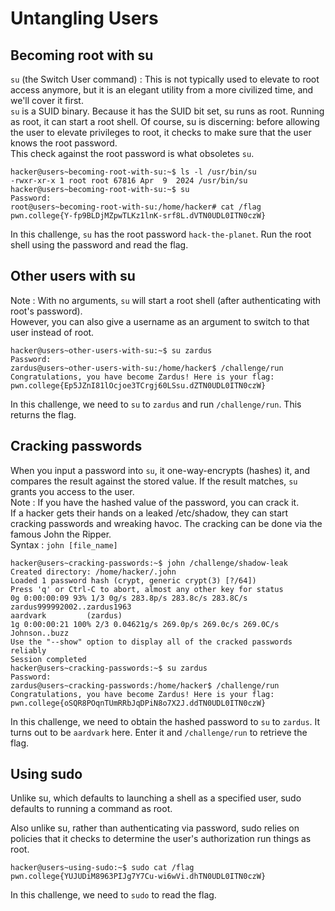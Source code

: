 # Untangling Users

## Becoming root with su

`su` (the Switch User command) : This is not typically used to elevate to root access anymore, 
but it is an elegant utility from a more civilized time, and we'll cover it first. 
<br>
`su` is a SUID binary.
Because it has the SUID bit set, su runs as root. 
Running as root, it can start a root shell. 
Of course, su is discerning: before allowing the user to elevate privileges to root, 
it checks to make sure that the user knows the root password.
<br>
This check against the root password is what obsoletes `su`.

```
hacker@users~becoming-root-with-su:~$ ls -l /usr/bin/su
-rwxr-xr-x 1 root root 67816 Apr  9  2024 /usr/bin/su
hacker@users~becoming-root-with-su:~$ su
Password:
root@users~becoming-root-with-su:/home/hacker# cat /flag
pwn.college{Y-fp9BLDjMZpwTLKz1lnK-srf8L.dVTN0UDL0ITN0czW}
```

In this challenge, `su` has the root password `hack-the-planet`.
Run the root shell using the password and read the flag.

## Other users with su

Note : With no arguments, `su` will start a root shell (after authenticating with root's password).
<br>
However, you can also give a username as an argument to switch to that user instead of root.

```
hacker@users~other-users-with-su:~$ su zardus
Password:
zardus@users~other-users-with-su:/home/hacker$ /challenge/run
Congratulations, you have become Zardus! Here is your flag:
pwn.college{Ep5JZnI81lOcjoe3TCrgj60LSsu.dZTN0UDL0ITN0czW}
```

In this challenge, we need to `su` to `zardus` and run `/challenge/run`.
This returns the flag.

## Cracking passwords

When you input a password into `su`, it one-way-encrypts (hashes) it, 
and compares the result against the stored value. 
If the result matches, `su` grants you access to the user.
<br>
Note : If you have the hashed value of the password, you can crack it.
<br>
If a hacker gets their hands on a leaked /etc/shadow, 
they can start cracking passwords and wreaking havoc. 
The cracking can be done via the famous John the Ripper.
<br>
Syntax : `john [file_name]`

```
hacker@users~cracking-passwords:~$ john /challenge/shadow-leak
Created directory: /home/hacker/.john
Loaded 1 password hash (crypt, generic crypt(3) [?/64])
Press 'q' or Ctrl-C to abort, almost any other key for status
0g 0:00:00:09 93% 1/3 0g/s 283.8p/s 283.8c/s 283.8C/s zardus999992002..zardus1963
aardvark         (zardus)
1g 0:00:00:21 100% 2/3 0.04621g/s 269.0p/s 269.0c/s 269.0C/s Johnson..buzz
Use the "--show" option to display all of the cracked passwords reliably
Session completed
hacker@users~cracking-passwords:~$ su zardus
Password:
zardus@users~cracking-passwords:/home/hacker$ /challenge/run
Congratulations, you have become Zardus! Here is your flag:
pwn.college{oSQR8POqnTUmRRbJqDPiN8o7X2J.ddTN0UDL0ITN0czW}
```

In this challenge, we need to obtain the hashed password to `su` to `zardus`.
It turns out to be `aardvark` here. Enter it and `/challenge/run` to retrieve the flag.

## Using sudo

Unlike su, which defaults to launching a shell as a specified user, 
sudo defaults to running a command as root.

Also unlike su, rather than authenticating via password, 
sudo relies on policies that it checks to determine the user's authorization run things as root.

```
hacker@users~using-sudo:~$ sudo cat /flag
pwn.college{YUJUDiM8963PIJg7Y7Cu-wi6wVi.dhTN0UDL0ITN0czW}
```

In this challenge, we need to `sudo` to read the flag.
